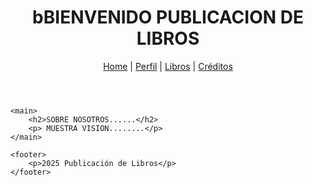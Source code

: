 <!DOCTYPE html>
<html lang="es">
<head>
    <meta charset="UTF-8">
    <meta name="viewport" content="width=device-width, initial-scale=1.0">
    <title>SECCION PRINCIPAL PUBLICACION DE LIBROS - Home</title>
</head>
<body>
    <header>
        <h1>bBIENVENIDO  PUBLICACION DE LIBROS</h1>
        <nav>
            <a href="index.html">Home</a> |
            <a href="perfil.html">Perfil</a> |
            <a href="libros.html">Libros</a> |
            <a href="creditos.html">Créditos</a>
        </nav>
    </header>

    <main>
        <h2>SOBRE NOSOTROS......</h2>
        <p> MUESTRA VISION........</p>
    </main>

    <footer>
        <p>2025 Publicación de Libros</p>
    </footer>
</body>
</html>
